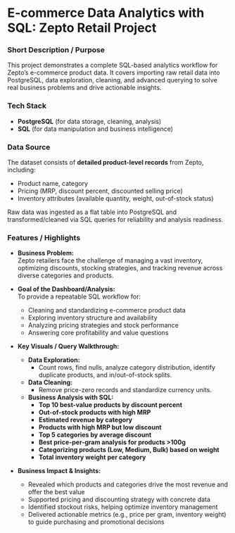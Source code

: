 # E-commerce Data Analytics with SQL: Zepto Retail Project

### Short Description / Purpose

This project demonstrates a complete SQL-based analytics workflow for Zepto’s e-commerce product data. It covers importing raw retail data into PostgreSQL, data exploration, cleaning, and advanced querying to solve real business problems and drive actionable insights.

### Tech Stack

- **PostgreSQL** (for data storage, cleaning, analysis)
- **SQL** (for data manipulation and business intelligence)

### Data Source

The dataset consists of **detailed product-level records** from Zepto, including:
- Product name, category
- Pricing (MRP, discount percent, discounted selling price)
- Inventory attributes (available quantity, weight, out-of-stock status)

Raw data was ingested as a flat table into PostgreSQL and transformed/cleaned via SQL queries for reliability and analysis readiness.

### Features / Highlights

- **Business Problem:**  
  Zepto retailers face the challenge of managing a vast inventory, optimizing discounts, stocking strategies, and tracking revenue across diverse categories and products.

- **Goal of the Dashboard/Analysis:**  
  To provide a repeatable SQL workflow for:
  - Cleaning and standardizing e-commerce product data
  - Exploring inventory structure and availability
  - Analyzing pricing strategies and stock performance
  - Answering core profitability and value questions
  
- **Key Visuals / Query Walkthrough:**  
  - **Data Exploration:**  
    - Count rows, find nulls, analyze category distribution, identify duplicate products, and in/out-of-stock splits.
  - **Data Cleaning:**  
    - Remove price-zero records and standardize currency units.
  - **Business Analysis with SQL:**  
    - **Top 10 best-value products by discount percent**
    - **Out-of-stock products with high MRP**
    - **Estimated revenue by category**
    - **Products with high MRP but low discount**
    - **Top 5 categories by average discount**
    - **Best price-per-gram analysis for products >100g**
    - **Categorizing products (Low, Medium, Bulk) based on weight**
    - **Total inventory weight per category**

- **Business Impact & Insights:**  
  - Revealed which products and categories drive the most revenue and offer the best value
  - Supported pricing and discounting strategy with concrete data
  - Identified stockout risks, helping optimize inventory management
  - Delivered actionable metrics (e.g., price per gram, inventory weight) to guide purchasing and promotional decisions
